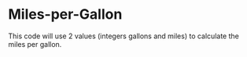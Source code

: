 # Miles-per-Gallon
This code will use 2 values (integers gallons and miles) to calculate the miles per gallon.
